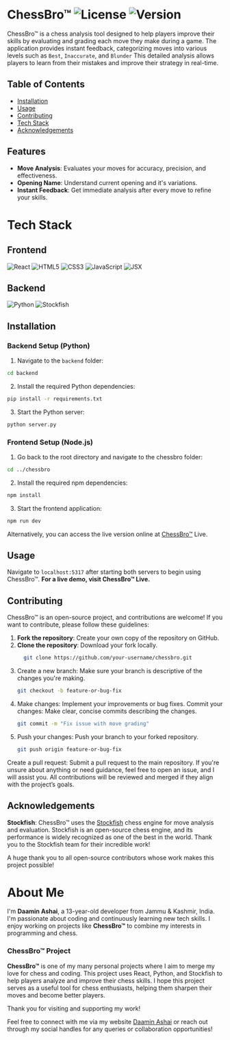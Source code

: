 # ChessBro™ ![License](https://img.shields.io/badge/license-MIT-blue.svg) ![Version](https://img.shields.io/badge/version-1.0.0-green.svg)

ChessBro™ is a chess analysis tool designed to help players improve their skills by evaluating and grading each move they make during a game. The application provides instant feedback, categorizing moves into various levels such as `Best`, `Inaccurate`, and `Blunder` This detailed analysis allows players to learn from their mistakes and improve their strategy in real-time.


## Table of Contents
- [Installation](#installation)
- [Usage](#usage)
- [Contributing](#contributing)
- [Tech Stack](#tech-stack)
- [Acknowledgements](#acknowledgements)

## Features
- **Move Analysis**: Evaluates your moves for accuracy, precision, and effectiveness.
- **Opening Name**: Understand current opening and it's variations.
- **Instant Feedback**: Get immediate analysis after every move to refine your skills.

# Tech Stack

## Frontend
![React](https://img.shields.io/badge/React-61DAFB?style=flat&logo=react&logoColor=black) ![HTML5](https://img.shields.io/badge/HTML5-E34F26?style=flat&logo=html5&logoColor=white) ![CSS3](https://img.shields.io/badge/CSS3-1572B6?style=flat&logo=css3&logoColor=white) ![JavaScript](https://img.shields.io/badge/JavaScript-F7DF1E?style=flat&logo=javascript&logoColor=black) ![JSX](https://img.shields.io/badge/JSX-61DAFB?style=flat&logo=react&logoColor=black)

## Backend
![Python](https://img.shields.io/badge/Python-3776AB?style=flat&logo=python&logoColor=white) ![Stockfish](https://img.shields.io/badge/Stockfish-002D62?style=flat&logo=chess&logoColor=white)

## Installation

### Backend Setup (Python)
1. Navigate to the `backend` folder:
```bash
cd backend
```
2. Install the required Python dependencies:
```bash
pip install -r requirements.txt
```
3. Start the Python server:
```bash
python server.py
```
### Frontend Setup (Node.js)
1. Go back to the root directory and navigate to the chessbro folder:
```bash
cd ../chessbro
```
2. Install the required npm dependencies:
```bash
npm install
```
3. Start the frontend application:
```bash
npm run dev
```
Alternatively, you can access the live version online at <a href="chessbro.daamin.tech" target="_blank">ChessBro™</a> Live.

## Usage
Navigate to `localhost:5317` after starting both servers to begin using ChessBro™.
**For a live demo, visit ChessBro™ Live.**

## Contributing

ChessBro™ is an open-source project, and contributions are welcome! If you want to contribute, please follow these guidelines:

1. **Fork the repository**: Create your own copy of the repository on GitHub.
2. **Clone the repository**: Download your fork locally.
   ```bash
     git clone https://github.com/your-username/chessbro.git
    ```
2. Create a new branch: Make sure your branch is descriptive of the changes you're making.
    ```bash
    git checkout -b feature-or-bug-fix
    ```
3. Make changes: Implement your improvements or bug fixes.
  Commit your changes: Make clear, concise commits describing the changes.
    ```bash
    git commit -m "Fix issue with move grading"
    ```
4. Push your changes: Push your branch to your forked repository.
    ```bash
    git push origin feature-or-bug-fix
    ```
Create a pull request: Submit a pull request to the main repository.
If you're unsure about anything or need guidance, feel free to open an issue, and I will assist you. All contributions will be reviewed and merged if they align with the project’s goals.


## Acknowledgements
**Stockfish**: ChessBro™ uses the [Stockfish](https://stockfishchess.org/) chess engine for move analysis and evaluation. Stockfish is an open-source chess engine, and its performance is widely recognized as one of the best in the world. Thank you to the Stockfish team for their incredible work!

A huge thank you to all open-source contributors whose work makes this project possible!





# About Me

I'm **Daamin Ashai**, a 13-year-old developer from Jammu & Kashmir, India. I'm passionate about coding and continuously learning new tech skills. I enjoy working on projects like **ChessBro™** to combine my interests in programming and chess.

### ChessBro™ Project

**ChessBro™** is one of my many personal projects where I aim to merge my love for chess and coding. This project uses React, Python, and Stockfish to help players analyze and improve their chess skills. I hope this project serves as a useful tool for chess enthusiasts, helping them sharpen their moves and become better players.

Thank you for visiting and supporting my work!

Feel free to connect with me via my website [Daamin Ashai](https://daamin.tech) or reach out through my social handles for any queries or collaboration opportunities!


